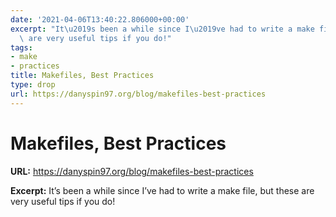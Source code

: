 ```yaml
---
date: '2021-04-06T13:40:22.806000+00:00'
excerpt: "It\u2019s been a while since I\u2019ve had to write a make file, but these\
  \ are very useful tips if you do!"
tags:
- make
- practices
title: Makefiles, Best Practices
type: drop
url: https://danyspin97.org/blog/makefiles-best-practices
---
```


# Makefiles, Best Practices

**URL:** https://danyspin97.org/blog/makefiles-best-practices

**Excerpt:** It’s been a while since I’ve had to write a make file, but these are very useful tips if you do!
